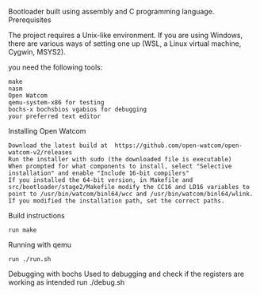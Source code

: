 Bootloader built using assembly and C programming language. 
Prerequisites

The project requires a Unix-like environment. If you are using Windows, there are various ways of setting one up (WSL, a Linux virtual machine, Cygwin, MSYS2).

 you need the following tools:

    make
    nasm
    Open Watcom
    qemu-system-x86 for testing
    bochs-x bochsbios vgabios for debugging
    your preferred text editor

Installing Open Watcom

    Download the latest build at  https://github.com/open-watcom/open-watcom-v2/releases
    Run the installer with sudo (the downloaded file is executable)
    When prompted for what components to install, select "Selective installation" and enable "Include 16-bit compilers"
    If you installed the 64-bit version, in Makefile and src/bootloader/stage2/Makefile modify the CC16 and LD16 variables to point to /usr/bin/watcom/binl64/wcc and /usr/bin/watcom/binl64/wlink. If you modified the installation path, set the correct paths.

Build instructions

    run make

Running with qemu

    run ./run.sh

Debugging with bochs
Used to debugging and check if the registers are working as intended 
    run ./debug.sh
